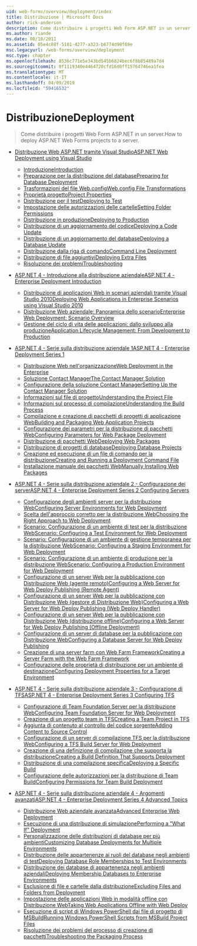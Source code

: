 ```yaml
---
uid: web-forms/overview/deployment/index
title: Distribuzione | Microsoft Docs
author: rick-anderson
description: Come distribuire i progetti Web Form ASP.NET in un server.
ms.author: riande
ms.date: 08/18/2011
ms.assetid: 05e4c88f-5101-4277-a323-b6774d98f69e
msc.legacyurl: /web-forms/overview/deployment
msc.type: chapter
ms.openlocfilehash: 8536c771e5e343bd545b6824bec6f8b85489a7d4
ms.sourcegitcommit: 0f1119340e4464720cfd16d0ff15764746ea1fea
ms.translationtype: MT
ms.contentlocale: it-IT
ms.lasthandoff: 04/09/2019
ms.locfileid: "59416532"
---
```

# <a name="deployment"></a><span data-ttu-id="7834d-103">Distribuzione</span><span class="sxs-lookup"><span data-stu-id="7834d-103">Deployment</span></span>

> <span data-ttu-id="7834d-104">Come distribuire i progetti Web Form ASP.NET in un server.</span><span class="sxs-lookup"><span data-stu-id="7834d-104">How to deploy ASP.NET Web Forms projects to a server.</span></span>


- [<span data-ttu-id="7834d-105">Distribuzione Web ASP.NET tramite Visual Studio</span><span class="sxs-lookup"><span data-stu-id="7834d-105">ASP.NET Web Deployment using Visual Studio</span></span>](visual-studio-web-deployment/index.md)

    - [<span data-ttu-id="7834d-106">Introduzione</span><span class="sxs-lookup"><span data-stu-id="7834d-106">Introduction</span></span>](visual-studio-web-deployment/introduction.md)
    - [<span data-ttu-id="7834d-107">Preparazione per la distribuzione del database</span><span class="sxs-lookup"><span data-stu-id="7834d-107">Preparing for Database Deployment</span></span>](visual-studio-web-deployment/preparing-databases.md)
    - [<span data-ttu-id="7834d-108">Trasformazioni del file Web.config</span><span class="sxs-lookup"><span data-stu-id="7834d-108">Web.config File Transformations</span></span>](visual-studio-web-deployment/web-config-transformations.md)
    - [<span data-ttu-id="7834d-109">Proprietà progetto</span><span class="sxs-lookup"><span data-stu-id="7834d-109">Project Properties</span></span>](visual-studio-web-deployment/project-properties.md)
    - [<span data-ttu-id="7834d-110">Distribuzione per il test</span><span class="sxs-lookup"><span data-stu-id="7834d-110">Deploying to Test</span></span>](visual-studio-web-deployment/deploying-to-iis.md)
    - [<span data-ttu-id="7834d-111">Impostazione delle autorizzazioni delle cartelle</span><span class="sxs-lookup"><span data-stu-id="7834d-111">Setting Folder Permissions</span></span>](visual-studio-web-deployment/setting-folder-permissions.md)
    - [<span data-ttu-id="7834d-112">Distribuzione in produzione</span><span class="sxs-lookup"><span data-stu-id="7834d-112">Deploying to Production</span></span>](visual-studio-web-deployment/deploying-to-production.md)
    - [<span data-ttu-id="7834d-113">Distribuzione di un aggiornamento del codice</span><span class="sxs-lookup"><span data-stu-id="7834d-113">Deploying a Code Update</span></span>](visual-studio-web-deployment/deploying-a-code-update.md)
    - [<span data-ttu-id="7834d-114">Distribuzione di un aggiornamento del database</span><span class="sxs-lookup"><span data-stu-id="7834d-114">Deploying a Database Update</span></span>](visual-studio-web-deployment/deploying-a-database-update.md)
    - [<span data-ttu-id="7834d-115">Distribuzione dalla riga di comando</span><span class="sxs-lookup"><span data-stu-id="7834d-115">Command Line Deployment</span></span>](visual-studio-web-deployment/command-line-deployment.md)
    - [<span data-ttu-id="7834d-116">Distribuzione di file aggiuntivi</span><span class="sxs-lookup"><span data-stu-id="7834d-116">Deploying Extra Files</span></span>](visual-studio-web-deployment/deploying-extra-files.md)
    - [<span data-ttu-id="7834d-117">Risoluzione dei problemi</span><span class="sxs-lookup"><span data-stu-id="7834d-117">Troubleshooting</span></span>](visual-studio-web-deployment/troubleshooting.md)
- [<span data-ttu-id="7834d-118">ASP.NET 4 - Introduzione alla distribuzione aziendale</span><span class="sxs-lookup"><span data-stu-id="7834d-118">ASP.NET 4 - Enterprise Deployment Introduction</span></span>](deploying-web-applications-in-enterprise-scenarios/index.md)

    - [<span data-ttu-id="7834d-119">Distribuzione di applicazioni Web in scenari aziendali tramite Visual Studio 2010</span><span class="sxs-lookup"><span data-stu-id="7834d-119">Deploying Web Applications in Enterprise Scenarios using Visual Studio 2010</span></span>](deploying-web-applications-in-enterprise-scenarios/deploying-web-applications-in-enterprise-scenarios.md)
    - [<span data-ttu-id="7834d-120">Distribuzione Web aziendale: Panoramica dello scenario</span><span class="sxs-lookup"><span data-stu-id="7834d-120">Enterprise Web Deployment: Scenario Overview</span></span>](deploying-web-applications-in-enterprise-scenarios/enterprise-web-deployment-scenario-overview.md)
    - [<span data-ttu-id="7834d-121">Gestione del ciclo di vita delle applicazioni: dallo sviluppo alla produzione</span><span class="sxs-lookup"><span data-stu-id="7834d-121">Application Lifecycle Management: From Development to Production</span></span>](deploying-web-applications-in-enterprise-scenarios/application-lifecycle-management-from-development-to-production.md)
- [<span data-ttu-id="7834d-122">ASP.NET 4 - Serie sulla distribuzione aziendale 1</span><span class="sxs-lookup"><span data-stu-id="7834d-122">ASP.NET 4 - Enterprise Deployment Series 1</span></span>](web-deployment-in-the-enterprise/index.md)

    - [<span data-ttu-id="7834d-123">Distribuzione Web nell'organizzazione</span><span class="sxs-lookup"><span data-stu-id="7834d-123">Web Deployment in the Enterprise</span></span>](web-deployment-in-the-enterprise/web-deployment-in-the-enterprise.md)
    - [<span data-ttu-id="7834d-124">Soluzione Contact Manager</span><span class="sxs-lookup"><span data-stu-id="7834d-124">The Contact Manager Solution</span></span>](web-deployment-in-the-enterprise/the-contact-manager-solution.md)
    - [<span data-ttu-id="7834d-125">Configurazione della soluzione Contact Manager</span><span class="sxs-lookup"><span data-stu-id="7834d-125">Setting Up the Contact Manager Solution</span></span>](web-deployment-in-the-enterprise/setting-up-the-contact-manager-solution.md)
    - [<span data-ttu-id="7834d-126">Informazioni sul file di progetto</span><span class="sxs-lookup"><span data-stu-id="7834d-126">Understanding the Project File</span></span>](web-deployment-in-the-enterprise/understanding-the-project-file.md)
    - [<span data-ttu-id="7834d-127">Informazioni sul processo di compilazione</span><span class="sxs-lookup"><span data-stu-id="7834d-127">Understanding the Build Process</span></span>](web-deployment-in-the-enterprise/understanding-the-build-process.md)
    - [<span data-ttu-id="7834d-128">Compilazione e creazione di pacchetti di progetti di applicazione Web</span><span class="sxs-lookup"><span data-stu-id="7834d-128">Building and Packaging Web Application Projects</span></span>](web-deployment-in-the-enterprise/building-and-packaging-web-application-projects.md)
    - [<span data-ttu-id="7834d-129">Configurazione dei parametri per la distribuzione di pacchetti Web</span><span class="sxs-lookup"><span data-stu-id="7834d-129">Configuring Parameters for Web Package Deployment</span></span>](web-deployment-in-the-enterprise/configuring-parameters-for-web-package-deployment.md)
    - [<span data-ttu-id="7834d-130">Distribuzione di pacchetti Web</span><span class="sxs-lookup"><span data-stu-id="7834d-130">Deploying Web Packages</span></span>](web-deployment-in-the-enterprise/deploying-web-packages.md)
    - [<span data-ttu-id="7834d-131">Distribuzione di progetti di database</span><span class="sxs-lookup"><span data-stu-id="7834d-131">Deploying Database Projects</span></span>](web-deployment-in-the-enterprise/deploying-database-projects.md)
    - [<span data-ttu-id="7834d-132">Creazione ed esecuzione di un file di comando per la distribuzione</span><span class="sxs-lookup"><span data-stu-id="7834d-132">Creating and Running a Deployment Command File</span></span>](web-deployment-in-the-enterprise/creating-and-running-a-deployment-command-file.md)
    - [<span data-ttu-id="7834d-133">Installazione manuale dei pacchetti Web</span><span class="sxs-lookup"><span data-stu-id="7834d-133">Manually Installing Web Packages</span></span>](web-deployment-in-the-enterprise/manually-installing-web-packages.md)
- [<span data-ttu-id="7834d-134">ASP.NET 4 - Serie sulla distribuzione aziendale 2 - Configurazione dei server</span><span class="sxs-lookup"><span data-stu-id="7834d-134">ASP.NET 4 - Enterprise Deployment Series 2 Configuring Servers</span></span>](configuring-server-environments-for-web-deployment/index.md)

    - [<span data-ttu-id="7834d-135">Configurazione degli ambienti server per la distribuzione Web</span><span class="sxs-lookup"><span data-stu-id="7834d-135">Configuring Server Environments for Web Deployment</span></span>](configuring-server-environments-for-web-deployment/configuring-server-environments-for-web-deployment.md)
    - [<span data-ttu-id="7834d-136">Scelta dell'approccio corretto per la distribuzione Web</span><span class="sxs-lookup"><span data-stu-id="7834d-136">Choosing the Right Approach to Web Deployment</span></span>](configuring-server-environments-for-web-deployment/choosing-the-right-approach-to-web-deployment.md)
    - [<span data-ttu-id="7834d-137">Scenario: Configurazione di un ambiente di test per la distribuzione Web</span><span class="sxs-lookup"><span data-stu-id="7834d-137">Scenario: Configuring a Test Environment for Web Deployment</span></span>](configuring-server-environments-for-web-deployment/scenario-configuring-a-test-environment-for-web-deployment.md)
    - [<span data-ttu-id="7834d-138">Scenario: Configurazione di un ambiente di gestione temporanea per la distribuzione Web</span><span class="sxs-lookup"><span data-stu-id="7834d-138">Scenario: Configuring a Staging Environment for Web Deployment</span></span>](configuring-server-environments-for-web-deployment/scenario-configuring-a-staging-environment-for-web-deployment.md)
    - [<span data-ttu-id="7834d-139">Scenario: Configurazione di un ambiente di produzione per la distribuzione Web</span><span class="sxs-lookup"><span data-stu-id="7834d-139">Scenario: Configuring a Production Environment for Web Deployment</span></span>](configuring-server-environments-for-web-deployment/scenario-configuring-a-production-environment-for-web-deployment.md)
    - [<span data-ttu-id="7834d-140">Configurazione di un server Web per la pubblicazione con Distribuzione Web (agente remoto)</span><span class="sxs-lookup"><span data-stu-id="7834d-140">Configuring a Web Server for Web Deploy Publishing (Remote Agent)</span></span>](configuring-server-environments-for-web-deployment/configuring-a-web-server-for-web-deploy-publishing-remote-agent.md)
    - [<span data-ttu-id="7834d-141">Configurazione di un server Web per la pubblicazione con Distribuzione Web (gestore di Distribuzione Web)</span><span class="sxs-lookup"><span data-stu-id="7834d-141">Configuring a Web Server for Web Deploy Publishing (Web Deploy Handler)</span></span>](configuring-server-environments-for-web-deployment/configuring-a-web-server-for-web-deploy-publishing-web-deploy-handler.md)
    - [<span data-ttu-id="7834d-142">Configurazione di un server Web per la pubblicazione con Distribuzione Web (distribuzione offline)</span><span class="sxs-lookup"><span data-stu-id="7834d-142">Configuring a Web Server for Web Deploy Publishing (Offline Deployment)</span></span>](configuring-server-environments-for-web-deployment/configuring-a-web-server-for-web-deploy-publishing-offline-deployment.md)
    - [<span data-ttu-id="7834d-143">Configurazione di un server di database per la pubblicazione con Distribuzione Web</span><span class="sxs-lookup"><span data-stu-id="7834d-143">Configuring a Database Server for Web Deploy Publishing</span></span>](configuring-server-environments-for-web-deployment/configuring-a-database-server-for-web-deploy-publishing.md)
    - [<span data-ttu-id="7834d-144">Creazione di una server farm con Web Farm Framework</span><span class="sxs-lookup"><span data-stu-id="7834d-144">Creating a Server Farm with the Web Farm Framework</span></span>](configuring-server-environments-for-web-deployment/creating-a-server-farm-with-the-web-farm-framework.md)
    - [<span data-ttu-id="7834d-145">Configurazione delle proprietà di distribuzione per un ambiente di destinazione</span><span class="sxs-lookup"><span data-stu-id="7834d-145">Configuring Deployment Properties for a Target Environment</span></span>](configuring-server-environments-for-web-deployment/configuring-deployment-properties-for-a-target-environment.md)
- [<span data-ttu-id="7834d-146">ASP.NET 4 - Serie sulla distribuzione aziendale 3 - Configurazione di TFS</span><span class="sxs-lookup"><span data-stu-id="7834d-146">ASP.NET 4 - Enterprise Deployment Series 3 Configuring TFS</span></span>](configuring-team-foundation-server-for-web-deployment/index.md)

    - [<span data-ttu-id="7834d-147">Configurazione di Team Foundation Server per la distribuzione Web</span><span class="sxs-lookup"><span data-stu-id="7834d-147">Configuring Team Foundation Server for Web Deployment</span></span>](configuring-team-foundation-server-for-web-deployment/configuring-team-foundation-server-for-web-deployment.md)
    - [<span data-ttu-id="7834d-148">Creazione di un progetto team in TFS</span><span class="sxs-lookup"><span data-stu-id="7834d-148">Creating a Team Project in TFS</span></span>](configuring-team-foundation-server-for-web-deployment/creating-a-team-project-in-tfs.md)
    - [<span data-ttu-id="7834d-149">Aggiunta di contenuto al controllo del codice sorgente</span><span class="sxs-lookup"><span data-stu-id="7834d-149">Adding Content to Source Control</span></span>](configuring-team-foundation-server-for-web-deployment/adding-content-to-source-control.md)
    - [<span data-ttu-id="7834d-150">Configurazione di un server di compilazione TFS per la distribuzione Web</span><span class="sxs-lookup"><span data-stu-id="7834d-150">Configuring a TFS Build Server for Web Deployment</span></span>](configuring-team-foundation-server-for-web-deployment/configuring-a-tfs-build-server-for-web-deployment.md)
    - [<span data-ttu-id="7834d-151">Creazione di una definizione di compilazione che supporta la distribuzione</span><span class="sxs-lookup"><span data-stu-id="7834d-151">Creating a Build Definition That Supports Deployment</span></span>](configuring-team-foundation-server-for-web-deployment/creating-a-build-definition-that-supports-deployment.md)
    - [<span data-ttu-id="7834d-152">Distribuzione di una compilazione specifica</span><span class="sxs-lookup"><span data-stu-id="7834d-152">Deploying a Specific Build</span></span>](configuring-team-foundation-server-for-web-deployment/deploying-a-specific-build.md)
    - [<span data-ttu-id="7834d-153">Configurazione delle autorizzazioni per la distribuzione di Team Build</span><span class="sxs-lookup"><span data-stu-id="7834d-153">Configuring Permissions for Team Build Deployment</span></span>](configuring-team-foundation-server-for-web-deployment/configuring-permissions-for-team-build-deployment.md)
- [<span data-ttu-id="7834d-154">ASP.NET 4 - Serie sulla distribuzione aziendale 4 - Argomenti avanzati</span><span class="sxs-lookup"><span data-stu-id="7834d-154">ASP.NET 4 - Enterprise Deployment Series 4 Advanced Topics</span></span>](advanced-enterprise-web-deployment/index.md)

    - [<span data-ttu-id="7834d-155">Distribuzione Web aziendale avanzata</span><span class="sxs-lookup"><span data-stu-id="7834d-155">Advanced Enterprise Web Deployment</span></span>](advanced-enterprise-web-deployment/advanced-enterprise-web-deployment.md)
    - [<span data-ttu-id="7834d-156">Esecuzione di una distribuzione di simulazione</span><span class="sxs-lookup"><span data-stu-id="7834d-156">Performing a "What If" Deployment</span></span>](advanced-enterprise-web-deployment/performing-a-what-if-deployment.md)
    - [<span data-ttu-id="7834d-157">Personalizzazione delle distribuzioni di database per più ambienti</span><span class="sxs-lookup"><span data-stu-id="7834d-157">Customizing Database Deployments for Multiple Environments</span></span>](advanced-enterprise-web-deployment/customizing-database-deployments-for-multiple-environments.md)
    - [<span data-ttu-id="7834d-158">Distribuzione delle appartenenze ai ruoli del database negli ambienti di test</span><span class="sxs-lookup"><span data-stu-id="7834d-158">Deploying Database Role Memberships to Test Environments</span></span>](advanced-enterprise-web-deployment/deploying-database-role-memberships-to-test-environments.md)
    - [<span data-ttu-id="7834d-159">Distribuzione dei database di appartenenza negli ambienti aziendali</span><span class="sxs-lookup"><span data-stu-id="7834d-159">Deploying Membership Databases to Enterprise Environments</span></span>](advanced-enterprise-web-deployment/deploying-membership-databases-to-enterprise-environments.md)
    - [<span data-ttu-id="7834d-160">Esclusione di file e cartelle dalla distribuzione</span><span class="sxs-lookup"><span data-stu-id="7834d-160">Excluding Files and Folders from Deployment</span></span>](advanced-enterprise-web-deployment/excluding-files-and-folders-from-deployment.md)
    - [<span data-ttu-id="7834d-161">Impostazione delle applicazioni Web in modalità offline con Distribuzione Web</span><span class="sxs-lookup"><span data-stu-id="7834d-161">Taking Web Applications Offline with Web Deploy</span></span>](advanced-enterprise-web-deployment/taking-web-applications-offline-with-web-deploy.md)
    - [<span data-ttu-id="7834d-162">Esecuzione di script di Windows PowerShell dai file di progetto di MSBuild</span><span class="sxs-lookup"><span data-stu-id="7834d-162">Running Windows PowerShell Scripts from MSBuild Project Files</span></span>](advanced-enterprise-web-deployment/running-windows-powershell-scripts-from-msbuild-project-files.md)
    - [<span data-ttu-id="7834d-163">Risoluzione dei problemi del processo di creazione di pacchetti</span><span class="sxs-lookup"><span data-stu-id="7834d-163">Troubleshooting the Packaging Process</span></span>](advanced-enterprise-web-deployment/troubleshooting-the-packaging-process.md)
